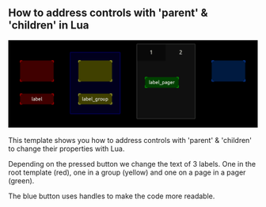 ## How to address controls with 'parent' & 'children' in Lua

![moving faders](address_controls.gif)

This template shows you how to address controls with
'parent' & 'children' to change their properties with Lua.

Depending on the pressed button we change the text of 
3 labels. One in the root template (red), one in a group 
(yellow) and one on a page in a pager (green).

The blue button uses handles to make the code more 
readable.
